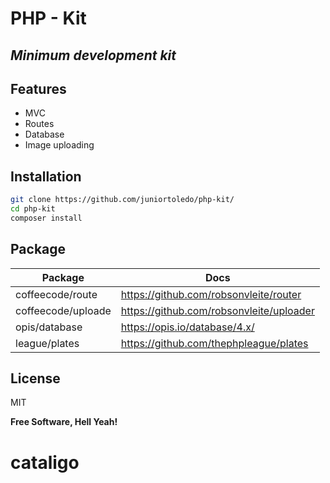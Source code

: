 # PHP - Kit
## _Minimum development kit_


## Features

- MVC
- Routes
- Database
- Image uploading

## Installation

```sh
git clone https://github.com/juniortoledo/php-kit/
cd php-kit
composer install
```

## Package

| Package | Docs |
| ------ | ------ |
| coffeecode/route | https://github.com/robsonvleite/router |
| coffeecode/uploade | https://github.com/robsonvleite/uploader |
| opis/database  | https://opis.io/database/4.x/ |
| league/plates | https://github.com/thephpleague/plates |

## License

MIT

**Free Software, Hell Yeah!**
# cataligo
